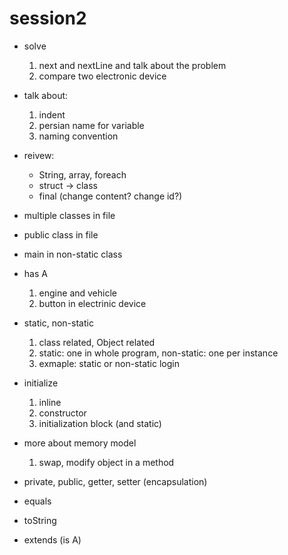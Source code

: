 # session2

+ solve 
    1. next and nextLine and talk about the problem
    2. compare two electronic device 
+ talk about:
    1. indent 
    2. persian name for variable 
    3. naming convention

+ reivew:
   + String, array, foreach 
   + struct -> class
   + final (change content? change id?)

+ multiple classes in file 
+ public class in file 
+ main in non-static class

+ has A
   1. engine and vehicle
   2. button in electrinic device

+ static, non-static
   1. class related, Object related
   2. static: one in whole program, non-static: one per instance
   3. exmaple: static or non-static login 


+ initialize
   1. inline
   2. constructor 
   3. initialization block (and static)

+ more about memory model
   1. swap, modify object in a method 

+ private, public, getter, setter (encapsulation)


+ equals
+ toString

+ extends (is A)

